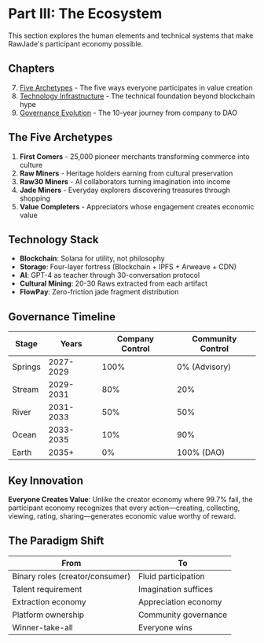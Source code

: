 ﻿# Part III: The Ecosystem

This section explores the human elements and technical systems that make RawJade's participant economy possible.

## Chapters

7. [Five Archetypes](./chapter-7-archetypes.md) - The five ways everyone participates in value creation
8. [Technology Infrastructure](./chapter-8-technology.md) - The technical foundation beyond blockchain hype
9. [Governance Evolution](./chapter-9-governance.md) - The 10-year journey from company to DAO

## The Five Archetypes

1. **First Comers** - 25,000 pioneer merchants transforming commerce into culture
2. **Raw Miners** - Heritage holders earning from cultural preservation
3. **Raw30 Miners** - AI collaborators turning imagination into income
4. **Jade Miners** - Everyday explorers discovering treasures through shopping
5. **Value Completers** - Appreciators whose engagement creates economic value

## Technology Stack

- **Blockchain**: Solana for utility, not philosophy
- **Storage**: Four-layer fortress (Blockchain + IPFS + Arweave + CDN)
- **AI**: GPT-4 as teacher through 30-conversation protocol
- **Cultural Mining**: 20-30 Raws extracted from each artifact
- **FlowPay**: Zero-friction jade fragment distribution

## Governance Timeline

Stage | Years | Company Control | Community Control
---|---|---|---
Springs | 2027-2029 | 100% | 0% (Advisory)
Stream | 2029-2031 | 80% | 20%
River | 2031-2033 | 50% | 50%
Ocean | 2033-2035 | 10% | 90%
Earth | 2035+ | 0% | 100% (DAO)

## Key Innovation

**Everyone Creates Value**: Unlike the creator economy where 99.7% fail, the participant economy recognizes that every action—creating, collecting, viewing, rating, sharing—generates economic value worthy of reward.

## The Paradigm Shift

From | To
---|---
Binary roles (creator/consumer) | Fluid participation
Talent requirement | Imagination suffices
Extraction economy | Appreciation economy
Platform ownership | Community governance
Winner-take-all | Everyone wins
